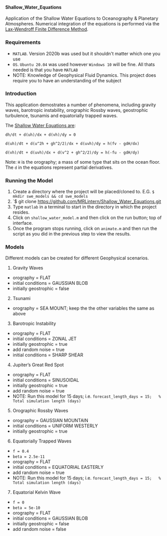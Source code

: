 #### Shallow_Water_Equations

Application of the Shallow Water Equations to Oceanography & Planetary Atmospheres.
Numerical integration of the equations is performed via the [Lax-Wendroff Finite Difference Method](https://en.wikipedia.org/wiki/Lax%E2%80%93Wendroff_method). 

### Requirements
* `MATLAB`. Version 2020b was used but it shouldn't matter which one you use
* `OS`. `Ubuntu 20.04` was used however `Windows 10` will be fine. All thats needed is that you have `MATLAB`
* NOTE: Knowledge of Geophysical Fluid Dynamics. This project does require you to have an understanding of the subject

### Introduction

This application demostrates a number of phenomena, including gravity waves, barotropic instability, orographic Rossby waves, geostrophic turbulence,
tsunamis and equatorially trapped waves.

The [Shallow Water Equations are](https://en.wikipedia.org/wiki/Shallow_water_equations):

  `dh/dt + d(uh)/dx + d(vh)/dy = 0`
  
  `d(uh)/dt + d(u^2h + gh^2/2)/dx + d(uvh)/dy = h(fv - gdH/dx)`
  
  `d(vh)/dt + d(uvh)/dx + d(v^2 + gh^2/2)/dy = h(-fu - gdH/dy)`
  
  Note: `H` is the orography; a mass of some type that sits on the ocean floor. The `d` in the equations represent partial derivatives.

### Running the Model

1. Create a directory where the project will be placed/cloned to. E.G. `$ mkdir swe_models && cd swe_models` 
2. `$ git clone https://github.com/MRLintern/Shallow_Water_Equations.git
3. Type `matlab` in a terminal to start in the directory in which the project resides.
4. Click on `shallow_water_model.m` and then click on the run button; top of interface.
5. Once the program stops running, click on `animate.m` and then run the script as you did in the previous step to view the results.

### Models

Different models can be created for different Geophysical scenarios.

1. Gravity Waves

* orography = FLAT
* initial conditions = GAUSSIAN BLOB
* initially geostrophic = false

2. Tsunami

* orography = SEA MOUNT; keep the the other variables the same as above

3. Barotropic Instability

* orography = FLAT
* initial conditions = ZONAL JET
* initially geostrophic = true
* add random noise = true
* initial conditions = SHARP SHEAR

4. Jupiter’s Great Red Spot

* orography = FLAT
* initial conditions = SINUSOIDAL
* initially geostrophic = true
* add random noise = true
* NOTE: Run this model for 15 days; i.e. `forecast_length_days = 15;   % Total simulation length (days)`

5. Orographic Rossby Waves

* orography = GAUSSIAN MOUNTAIN
* initial conditions = UNIFORM WESTERLY
* initially geostrophic = true

6. Equatorially Trapped Waves

* `f = 0.4`
* `beta = 2.5e-11`
* orography = FLAT
* initial conditions = EQUATORIAL EASTERLY
* add random noise = true
* NOTE: Run this model for 15 days; i.e. `forecast_length_days = 15;   % Total simulation length (days)`

7. Equatorial Kelvin Wave

* `f = 0`
* `beta = 5e-10`
* orography = FLAT
* initial conditions = GAUSSIAN BLOB
* initially geostrophic = false
* add random noise = false



